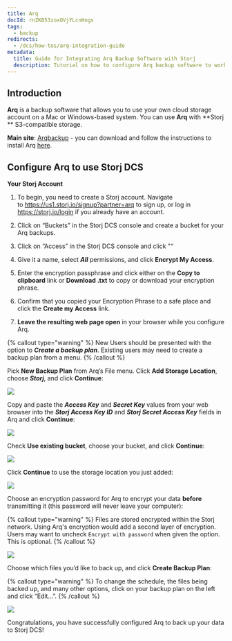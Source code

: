 ```yaml
---
title: Arq
docId: rnZKB53zoxOVjYLcnHngs
tags:
  - backup
redirects:
  - /dcs/how-tos/arq-integration-guide
metadata:
  title: Guide for Integrating Arq Backup Software with Storj
  description: Tutorial on how to configure Arq backup software to work with Storj, along with detailed instructions to create and implement a backup plan.
---
```


## Introduction

**Arq** is a backup software that allows you to use your own cloud storage account on a Mac or Windows-based system. You can use **Arq** with **Storj ** S3-compatible storage.

**Main site**: [Arqbackup](https://www.arqbackup.com/) - you can download and follow the instructions to install Arq [here](https://www.arqbackup.com/download/).

## Configure Arq to use Storj DCS

**Your Storj Account**

1.  To begin, you need to create a Storj account. Navigate to <https://us1.storj.io/signup?partner=arq> to sign up, or log in <https://storj.io/login> if you already have an account.

2.  Click on “Buckets” in the Storj DCS console and create a bucket for your Arq backups.

3.  Click on “Access” in the Storj DCS console and click "[](docId:ObsfiEHKpVU7JTdGtW-3t)“

4.  Give it a name, select **_All_** permissions, and click **Encrypt My Access**.

5.  Enter the encryption passphrase and click either on the **Copy to clipboard** link or **Download .txt** to copy or download your encryption phrase.

6.  Confirm that you copied your Encryption Phrase to a safe place and click the **Create my Access** link.

7.  **Leave the resulting web page open** in your browser while you configure Arq.

{% callout type="warning"  %}
New Users should be presented with the option to **_Create a backup plan_**. Existing users may need to create a backup plan from a menu.
{% /callout %}

Pick **New Backup Plan** from Arq’s File menu. Click **Add Storage Location**, choose **_Storj_**, and click **Continue**:

![](https://link.storjshare.io/raw/jua7rls6hkx5556qfcmhrqed2tfa/docs/images/N6I8rnUYX8QGa5aRKP-x0_image-34-2.png)

Copy and paste the **_Access Key_** and **_Secret Key_** values from your web browser into the **_Storj Access Key ID_** and **_Storj Secret Access Key_** fields in Arq and click **Continue**:

![](https://link.storjshare.io/raw/jua7rls6hkx5556qfcmhrqed2tfa/docs/images/Wrpn4kV2MWr2CPD98kuqa_image-42.png)

Check **Use existing bucket**, choose your bucket, and click **Continue**:

![](https://link.storjshare.io/raw/jua7rls6hkx5556qfcmhrqed2tfa/docs/images/fNyYgCE3ujxntenNyK-ca_image-32-2.png)

Click **Continue** to use the storage location you just added:

![](https://link.storjshare.io/raw/jua7rls6hkx5556qfcmhrqed2tfa/docs/images/RM5tmZXEaSn36pqkbes4N_screen-shot-2022-05-27-at-94548-am-1024x814.png)

Choose an encryption password for Arq to encrypt your data **before** transmitting it (this password will never leave your computer):

{% callout type="warning"  %}
Files are stored encrypted within the Storj network. Using Arq's encryption would add a second layer of encryption. Users may want to uncheck `Encrypt with password` when given the option. This is optional.&#x20;
{% /callout %}

![](https://link.storjshare.io/raw/jua7rls6hkx5556qfcmhrqed2tfa/docs/images/j-ej_S6qiBjUl-c_-ggZb_screen-shot-2022-05-27-at-94638-am-1024x814.png)

Choose which files you’d like to back up, and click **Create Backup Plan**:

{% callout type="warning"  %}
&#x20;To change the schedule, the files being backed up, and many other options, click on your backup plan on the left and click “Edit…”.
{% /callout %}

![](https://link.storjshare.io/raw/jua7rls6hkx5556qfcmhrqed2tfa/docs/images/snmPnsOGwsJ2aQ7Ub_wiy_screen-shot-2022-05-27-at-94712-am-1024x814.png)

Congratulations, you have successfully configured Arq to back up your data to Storj DCS!
